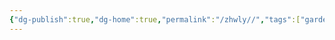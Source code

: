 ```yaml
---
{"dg-publish":true,"dg-home":true,"permalink":"/zhwly//","tags":["gardenEntry"],"dgPassFrontmatter":true,"noteIcon":""}
---
```

